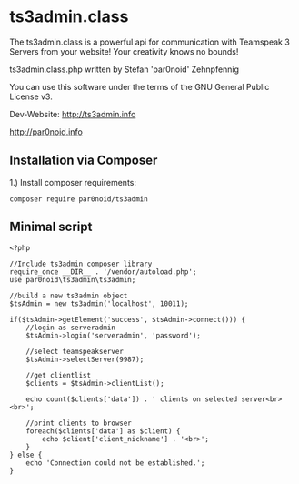 # ts3admin.class
The ts3admin.class is a powerful api for communication with Teamspeak 3 Servers from your website! Your creativity knows no bounds!

ts3admin.class.php written by Stefan 'par0noid' Zehnpfennig

You can use this software under the terms of the GNU General Public License v3.

Dev-Website: http://ts3admin.info

http://par0noid.info

## Installation via Composer

1.) Install composer requirements:

```
composer require par0noid/ts3admin
```

## Minimal script
```
<?php

//Include ts3admin composer library
require_once __DIR__ . '/vendor/autoload.php';
use par0noid\ts3admin\ts3admin;

//build a new ts3admin object
$tsAdmin = new ts3admin('localhost', 10011);

if($tsAdmin->getElement('success', $tsAdmin->connect())) {
    //login as serveradmin
    $tsAdmin->login('serveradmin', 'password');

    //select teamspeakserver
    $tsAdmin->selectServer(9987);

    //get clientlist
    $clients = $tsAdmin->clientList();

    echo count($clients['data']) . ' clients on selected server<br><br>';

    //print clients to browser
    foreach($clients['data'] as $client) {
        echo $client['client_nickname'] . '<br>';
    }
} else {
    echo 'Connection could not be established.';
}
```